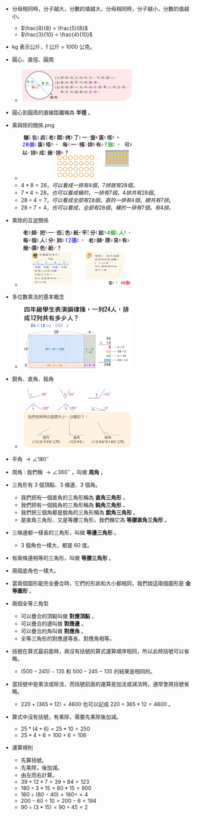- 分母相同時，分子越大，分數的值越大，分母相同時，分子越小，分數的值越小。
  - $\frac{8}{8} > \frac{5}{8}$
  - $\frac{3}{10} < \frac{4}{10}$

- kg 表示公斤，1 公斤 = 1000 公克。

- 圓心、直徑、圓周
  - <img src="https://github.com/aquariusCCA/mathematics/blob/main/%E5%89%8D%E7%BD%AE%E7%9F%A5%E8%AD%98/images/%E5%9C%93%E5%BF%83%E3%80%81%E7%9B%B4%E5%BE%91%E3%80%81%E5%9C%93%E5%91%A8.png?raw=true" style="max-width: 300px; max-height: 200px">

- 圓心到圓周的直線距離稱為 **半徑** 。

- 乘與除的關係.png
  - <img src="https://github.com/aquariusCCA/mathematics/blob/main/%E5%89%8D%E7%BD%AE%E7%9F%A5%E8%AD%98/images/%E4%B9%98%E8%88%87%E9%99%A4%E7%9A%84%E9%97%9C%E4%BF%82.png?raw=true" style="max-width: 300px; max-height: 200px">
  - $4 * 8 = 28，可以看成一排有 4 個，7 排就有 28 個。$
  - $7 * 4 = 28，也可以看成橫的，一排有 7 個，4 排共有 28 個。$
  - $28 \div 4 = 7，可以看成全部有 28 個，直的一排有 4 個，總共有 7 排。$
  - $28 \div 7 = 4，也可以看成，全部有 28 個，橫的一排有 7 個，有 4 排。$
  
- 乘除的互逆關係 
  - <img src="https://github.com/aquariusCCA/mathematics/blob/main/%E5%89%8D%E7%BD%AE%E7%9F%A5%E8%AD%98/images/%E4%B9%98%E9%99%A4%E7%9A%84%E4%BA%92%E9%80%86%E9%97%9C%E4%BF%82.png?raw=true" style="max-width: 300px; max-height: 200px">

- 多位數乘法的基本概念
  - <img src="https://github.com/aquariusCCA/mathematics/blob/main/%E5%89%8D%E7%BD%AE%E7%9F%A5%E8%AD%98/images/%E5%A4%9A%E4%BD%8D%E6%95%B8%E4%B9%98%E6%B3%95%E7%9A%84%E5%9F%BA%E6%9C%AC%E6%A6%82%E5%BF%B5.png?raw=true" style="max-width: 300px; max-height: 200px">

- 銳角、直角、鈍角
  - <img src="https://github.com/aquariusCCA/mathematics/blob/main/%E5%89%8D%E7%BD%AE%E7%9F%A5%E8%AD%98/images/%E9%8A%B3%E8%A7%92%E3%80%81%E7%9B%B4%E8%A7%92%E3%80%81%E9%88%8D%E8%A7%92.png?raw=true" style="max-width: 300px; max-height: 200px">

- 平角 $\to \angle 180^\circ$

- 周角 : 我們稱 $\to \angle 360^\circ$ ，叫做 **周角** 。

- 三角形有 3 個頂點、3 條邊、3 個角。
  - 我們把有一個直角的三角形稱為 **直角三角形** 。
  - 我們把有一個鈍角的三角形稱為 **鈍角三角形** 。
  - 我們把三個角都是銳角的三角形稱為 **銳角三角形** 。
  - 是直角三角形、又是等腰三角形，我們稱它為 **等腰直角三角形** 。

- 三條邊都一樣長的三角形，叫做 **等邊三角形** 。
  - 3 個角也一樣大，都是 60 度。

- 有兩條邊相等的三角形，叫做 **等腰三角形** 。
 - 兩個底角也一樣大。
 
- 當兩個圖形能完全疊合時，它們的形狀和大小都相同，我們說這兩個圖形是 **全等圖形** 。

- 兩個全等三角型
  - 可以疊合的頂點叫做 **對應頂點** 。
  - 可以疊合的邊叫做 **對應邊** 。
  - 可以疊合的角叫做 **對應角** 。
  - 全等三角形的對應邊等長、對應角相等。

- 括號在算式最前面時，與沒有括號的算式運算順序相同，所以此時括號可以省略。
  - $(500 - 245) - 135$ 和 $500 - 245 - 135$ 的結果是相同的。

- 當括號中是乘法或除法，而括號前面的運算是加法或減法時，通常會將括號省略。
  - $220 + (365*12) = 4600$ 也可以記成 $220 + 365*12 = 4600$ 。  

- 算式中沒有括號，有乘除，需要先乘除後加減。
  - $25 * (4+6) = 25 * 10 = 250$
  - $25 * 4 + 6 = 100 + 6 = 106$

- 運算規則
  - 先算括號。
  - 先乘除，後加減。
  - 由左而右計算。
  - $39+12*7=39+84=123$
  - $180 \div 3 * 15 = 60 * 15 = 900$
  - $160 \div (80-40) = 160 \div = 4$
  - $200 - 60 \div 10 = 200 - 6 = 194$
  - $90 \div (3*15) = 90 \div 45 = 2$
